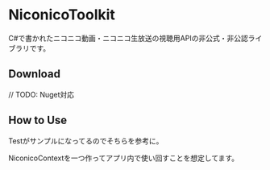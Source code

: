 # NiconicoToolkit

C#で書かれたニコニコ動画・ニコニコ生放送の視聴用APIの非公式・非公認ライブラリです。

## Download

// TODO: Nuget対応

## How to Use 

Testがサンプルになってるのでそちらを参考に。

NiconicoContextを一つ作ってアプリ内で使い回すことを想定してます。




